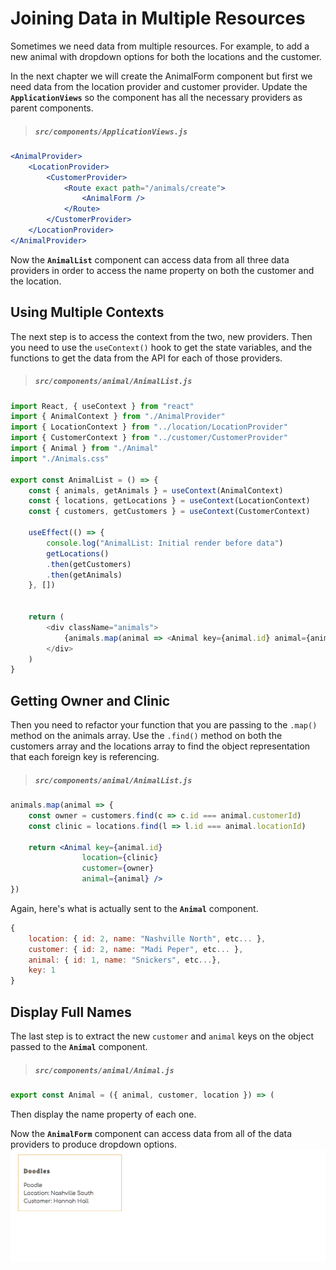 # Joining Data in Multiple Resources

Sometimes we need data from multiple resources. For example, to add a new animal with dropdown options for both the locations and the customer.

In the next chapter we will create the AnimalForm component but first we need data from the location provider and customer provider. Update the **`ApplicationViews`** so the component has all the necessary providers as parent components.

> ##### `src/components/ApplicationViews.js`

```jsx
<AnimalProvider>
    <LocationProvider>
        <CustomerProvider>
            <Route exact path="/animals/create">
                <AnimalForm />
            </Route>
        </CustomerProvider>
    </LocationProvider>
</AnimalProvider>
```

Now the **`AnimalList`** component can access data from all three data providers in order to access the name property on both the customer and the location.

## Using Multiple Contexts

The next step is to access the context from the two, new providers. Then you need to use the `useContext()` hook to get the state variables, and the functions to get the data from the API for each of those providers.

> ##### `src/components/animal/AnimalList.js`

```js
import React, { useContext } from "react"
import { AnimalContext } from "./AnimalProvider"
import { LocationContext } from "../location/LocationProvider"
import { CustomerContext } from "../customer/CustomerProvider"
import { Animal } from "./Animal"
import "./Animals.css"

export const AnimalList = () => {
    const { animals, getAnimals } = useContext(AnimalContext)
    const { locations, getLocations } = useContext(LocationContext)
    const { customers, getCustomers } = useContext(CustomerContext)

    useEffect(() => {
        console.log("AnimalList: Initial render before data")
        getLocations()
        .then(getCustomers)
        .then(getAnimals)
    }, [])


    return (
        <div className="animals">
            {animals.map(animal => <Animal key={animal.id} animal={animal} />)}
        </div>
    )
}
```

## Getting Owner and Clinic

Then you need to refactor your function that you are passing to the `.map()` method on the animals array. Use the `.find()` method on both the customers array and the locations array to find the object representation that each foreign key is referencing.

> ##### `src/components/animal/AnimalList.js`

```jsx
animals.map(animal => {
    const owner = customers.find(c => c.id === animal.customerId)
    const clinic = locations.find(l => l.id === animal.locationId)

    return <Animal key={animal.id}
                location={clinic}
                customer={owner}
                animal={animal} />
})
```

Again, here's what is actually sent to the **`Animal`** component.

```js
{
    location: { id: 2, name: "Nashville North", etc... },
    customer: { id: 2, name: "Madi Peper", etc... },
    animal: { id: 1, name: "Snickers", etc...},
    key: 1
}
```

## Display Full Names

The last step is to extract the new `customer` and `animal` keys on the object passed to the **`Animal`** component.

> ##### `src/components/animal/Animal.js`

```jsx
export const Animal = ({ animal, customer, location }) => (
```

Then display the name property of each one.

Now the **`AnimalForm`** component can access data from all of the data providers to produce dropdown options.
![animal card showing name of customer and location](./images/animals-after-join.png)
